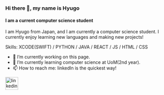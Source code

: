 ### Hi there 👋, my name is Hyugo
#### I am a current computer science student
I am Hyugo from Japan, and I am currently a computer science student. I currently enjoy learning new languages and making new projects!

Skills: XCODE(SWIFT) / PYTHON / JAVA / REACT / JS / HTML / CSS

- 🔭 I’m currently working on this page. 
- 🌱 I’m currently learning computer science at UoM(2nd year). 
- 📫 How to reach me: linkedIn is the quickest way! 


[<img src='https://cdn.jsdelivr.net/npm/simple-icons@3.0.1/icons/linkedin.svg' alt='linkedin' height='40'>](https://www.linkedin.com/in/www.linkedin.com/in/hyugo-s/)  

